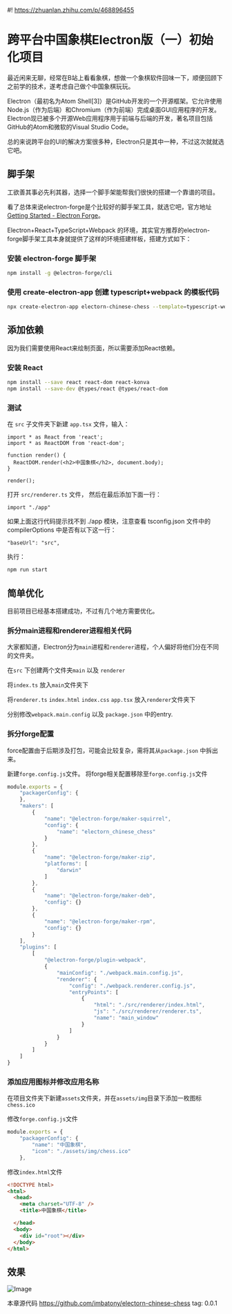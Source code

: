 #! https://zhuanlan.zhihu.com/p/468896455
# 跨平台中国象棋Electron版（一）初始化项目

最近闲来无聊，经常在B站上看看象棋，想做一个象棋软件回味一下，顺便回顾下之前学的技术，遂考虑自己做个中国象棋玩玩。

Electron（最初名为Atom Shell[3]）是GitHub开发的一个开源框架。它允许使用Node.js（作为后端）和Chromium（作为前端）完成桌面GUI应用程序的开发。Electron现已被多个开源Web应用程序用于前端与后端的开发，著名项目包括GitHub的Atom和微软的Visual Studio Code。

总的来说跨平台的UI的解决方案很多种，Electron只是其中一种，不过这次就就选它吧。

## 脚手架

工欲善其事必先利其器，选择一个脚手架能帮我们很快的搭建一个靠谱的项目。

看了总体来说electron-forge是个比较好的脚手架工具，就选它吧，官方地址[Getting Started - Electron Forge](https://www.electronforge.io/)。

Electron+React+TypeScript+Webpack 的环境，其实官方推荐的electron-forge脚手架工具本身就提供了这样的环境搭建样板，搭建方式如下：

### 安装 electron-forge 脚手架

``` bash
npm install -g @electron-forge/cli
```

### 使用 create-electron-app 创建 typescript+webpack 的模板代码

``` bash
npx create-electron-app electorn-chinese-chess --template=typescript-webpack
```

## 添加依赖

因为我们需要使用React来绘制页面，所以需要添加React依赖。


### 安装 React

``` bash
npm install --save react react-dom react-konva
npm install --save-dev @types/react @types/react-dom
```

### 测试

在 `src` 子文件夹下新建 `app.tsx` 文件，输入：
```
import * as React from 'react';
import * as ReactDOM from 'react-dom';

function render() {
  ReactDOM.render(<h2>中国象棋</h2>, document.body);
}

render();
```

打开 `src/renderer.ts` 文件， 然后在最后添加下面一行：

``` typescipt
import "./app"
```

如果上面这行代码提示找不到 ./app 模块，注意查看 tsconfig.json 文件中的 compilerOptions 中是否有以下这一行：

```
"baseUrl": "src",
```

执行：

``` bash
npm run start
```

## 简单优化

目前项目已经基本搭建成功，不过有几个地方需要优化。

### 拆分main进程和renderer进程相关代码

大家都知道，Electron分为`main`进程和`renderer`进程，个人偏好将他们分在不同的文件夹。

在`src` 下创建两个文件夹`main` 以及 `renderer`

将`index.ts` 放入`main`文件夹下

将`renderer.ts` `index.html` `index.css` `app.tsx` 放入`renderer`文件夹下

分别修改`webpack.main.config` 以及 `package.json` 中的entry.

### 拆分forge配置

force配置由于后期涉及打包，可能会比较复杂，需将其从`package.json` 中拆出来。

新建`forge.config.js`文件。
将forge相关配置移除至`forge.config.js`文件

``` javascript
module.exports = {
    "packagerConfig": {
    },
    "makers": [
        {
            "name": "@electron-forge/maker-squirrel",
            "config": {
                "name": "electorn_chinese_chess"
            }
        },
        {
            "name": "@electron-forge/maker-zip",
            "platforms": [
                "darwin"
            ]
        },
        {
            "name": "@electron-forge/maker-deb",
            "config": {}
        },
        {
            "name": "@electron-forge/maker-rpm",
            "config": {}
        }
    ],
    "plugins": [
        [
            "@electron-forge/plugin-webpack",
            {
                "mainConfig": "./webpack.main.config.js",
                "renderer": {
                    "config": "./webpack.renderer.config.js",
                    "entryPoints": [
                        {
                            "html": "./src/renderer/index.html",
                            "js": "./src/renderer/renderer.ts",
                            "name": "main_window"
                        }
                    ]
                }
            }
        ]
    ]
}
```

### 添加应用图标并修改应用名称
在项目文件夹下新建`assets`文件夹，并在`assets/img`目录下添加一枚图标`chess.ico`

修改`forge.config.js`文件

``` javascript
module.exports = {
    "packagerConfig": {
        "name": "中国象棋",
        "icon": "./assets/img/chess.ico"
    },
```

修改`index.html`文件

``` html
<!DOCTYPE html>
<html>
  <head>
    <meta charset="UTF-8" />
    <title>中国象棋</title>

  </head>
  <body>
    <div id="root"></div>
  </body>
</html>
```

## 效果

![Image](https://pic4.zhimg.com/80/v2-4ccb3bb1ca4b9e6210148bb2693950c1.png)


本章源代码 https://github.com/imbatony/electorn-chinese-chess
tag: 0.0.1